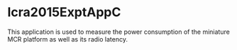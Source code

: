 # Icra2015ExptAppC
This application is used to measure the power consumption of the miniature MCR platform as well as its radio latency.
